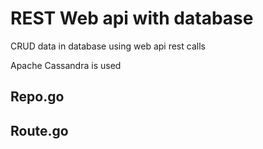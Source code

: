 # REST Web api with database

CRUD data in database using web api rest calls

Apache Cassandra is used

## Repo.go

## Route.go
